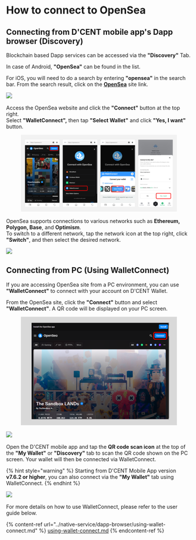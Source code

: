 # How to connect to OpenSea

## Connecting from D'CENT mobile app's Dapp browser (Discovery)

Blockchain based Dapp services can be accessed via the **"Discovery"** Tab.

In case of Android, **"OpenSea"** can be found in the list.

For iOS, you will need to do a search by entering **"opensea"** in the search bar. From the search result, click on the [**OpenSea**](https://opensea.io/) site link.

![](../.gitbook/assets/Opensea\(1\).png)

Access the OpenSea website and click the **"Connect"** button at the top right.
\
Select **"WalletConnect",** then tap **"Select Wallet"** and click **"Yes, I want"** button.

<figure><img src="../.gitbook/assets/Opensea(2).png" alt=""><figcaption></figcaption></figure>

OpenSea supports connections to various networks such as **Ethereum, Polygon, Base**, and **Optimism**.\
To switch to a different network, tap the network icon at the top right, click **"Switch"**, and then select the desired network.

![](../.gitbook/assets/Opensea\(3\).png)

## Connecting from PC (Using WalletConnect)

If you are accessing OpenSea site from a PC environment, you can use **"WalletConnect"** to connect with your account on D'CENT Wallet.&#x20;

From the OpenSea site, click the **"Connect"** button and select **"WalletConnect"**. A QR code will be displayed on your PC screen.

<figure><img src="../.gitbook/assets/Opensea(4) (1).png" alt=""><figcaption></figcaption></figure>

![](../.gitbook/assets/Opensea\(5\).png)

Open the D'CENT mobile app and tap the **QR code scan icon** at the top of the **"My Wallet"** or **"Discovery"** tab to scan the QR code shown on the PC screen. Your wallet will then be connected via WalletConnect.

{% hint style="warning" %}
Starting from D'CENT Mobile App version **v7.6.2 or higher**, you can also connect via the **"My Wallet"** tab using WalletConnect.
{% endhint %}

![](../.gitbook/assets/Opensea\(6\).png)

For more details on how to use WalletConnect, please refer to the user guide below.

{% content-ref url="../native-service/dapp-browser/using-wallet-connect.md" %}
[using-wallet-connect.md](../native-service/dapp-browser/using-wallet-connect.md)
{% endcontent-ref %}
